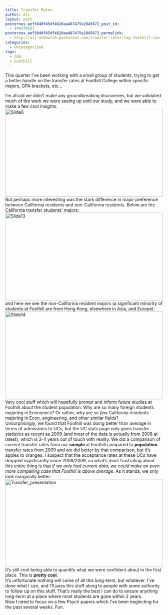 ```yaml
---
title: Transfer Rates
author: Ali
layout: post
posterous_aef3040f45df4620aa487475e2845672_post_id:
  - 140370167
posterous_aef3040f45df4620aa487475e2845672_permalink:
  - http://ali-alkhatib.posterous.com/transfer-rates-tag-foothill-caa
categories:
  - Uncategorized
tags:
  - CAA
  - Foothill
---
```

This quarter I&#8217;ve been working with a small group of students, trying to get a better handle on the transfer rates at Foothill College within specific majors, GPA brackets, etc&#8230;

<div>
  I&#8217;m afraid we didn&#8217;t make any groundbreaking discoveries, but we validated much of the work we were seeing up until our study, and we were able to make a few cool insights.
</div>

<div>
  <div class='p_embed p_image_embed'>
    <a href="http://ali-alkhatib.com/blog/content/Slide6.png.scaled.1000.jpg"><img width="100%" alt="Slide6" height="281" src="http://ali-alkhatib.com/blog/content/Slide6.png.scaled.1000-300x168.jpg" /></a>
  </div>
</div>

<div>
  But perhaps more interesting was the stark difference in major preference between California residents and non-California residents. Below are the California transfer students&#8217; majors:
</div>

<div>
  <div class='p_embed p_image_embed'>
    <a href="http://ali-alkhatib.com/blog/content/Slide13.png.scaled.1000.jpg"><img width="100%" alt="Slide13" height="281" src="http://ali-alkhatib.com/blog/content/Slide13.png.scaled.1000-300x168.jpg" /></a>
  </div>
</div>

<div>
  and here we see the non-California resident majors (a significant minority of students at Foothill are from Hong Kong, elsewhere in Asia, and Europe):
</div>

<div>
  <div class='p_embed p_image_embed'>
    <a href="http://ali-alkhatib.com/blog/content/Slide14.png.scaled.1000.jpg"><img width="100%" alt="Slide14" height="281" src="http://ali-alkhatib.com/blog/content/Slide14.png.scaled.1000-300x168.jpg" /></a>
  </div>
</div>

<div>
  Very cool stuff which will hopefully prompt and inform future studies at Foothill about the student population. Why are so many foreign students majoring in Economics? Or rather, why are so <em>few</em>&nbsp;California residents majoring in Econ, engineering, and other similar fields?
</div>

<div>
  Unsurprisingly, we found that Foothill was doing better than average in terms of admissions to UCs, but the UC stats page only gives transfer statistics as recent as 2009 (and most of the data is actually from 2008 at latest), which is 3-4 years out of touch with reality. We did a comparison of current transfer rates from our <strong>sample </strong>at Foothill compared to <strong>population </strong>transfer rates from 2009 and we did&nbsp;better by that comparison, but it&#8217;s apples to oranges. I suspect that the acceptance rates at these UCs have dropped significantly since 2008/2009, so what&#8217;s most frustrating about this entire thing is that <em>if we only had current data, we could make an even more compelling case that Foothill is above average</em>. As it stands, we only look marginally better:
</div>

<div>
  <div class='p_embed p_image_embed'>
    <a href="http://ali-alkhatib.com/blog/content/transfer_presentation.png.scaled.1000.jpg"><img width="100%" alt="Transfer_presentation" height="281" src="http://ali-alkhatib.com/blog/content/transfer_presentation.png.scaled.1000-300x168.jpg" /></a>
  </div>
</div>

<div>
  It&#8217;s still cool being able to quantify what we were confident about in the first place. This is <strong>pretty cool</strong>.
</div>

<div>
  It&#8217;s unfortunate nothing will come of all this long-term, but whatever. I&#8217;ve done what I can, and I&#8217;ll pass this stuff along to people with some authority to follow up on this stuff. That&#8217;s really the best I can do to ensure anything long-term at a place where most students are gone within 2 years.
</div>

<div>
  Now I need to focus on a few Psych papers which I&#8217;ve been neglecting for the past several weeks. Fun.
</div>
